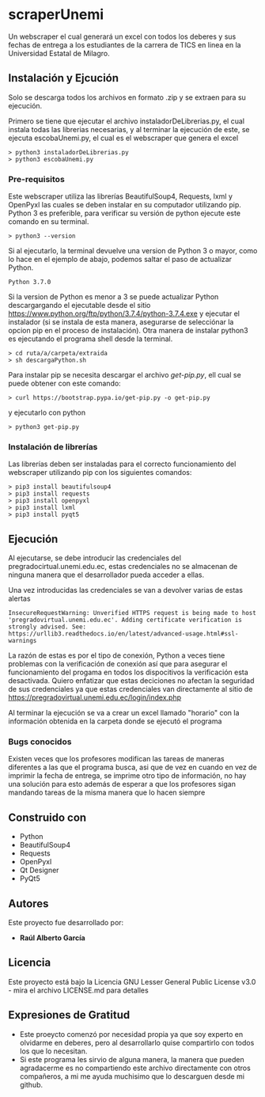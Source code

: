 # scraperUnemi
Un webscraper el cual generará un excel con todos los deberes y sus fechas de entrega a los estudiantes de la carrera de TICS en linea en la Universidad Estatal de Milagro.

## Instalación y Ejcución
Solo se descarga todos los archivos en formato .zip y se extraen para su ejecución.

Primero se tiene que ejecutar el archivo instaladorDeLibrerias.py, el cual instala todas las librerias necesarias, y al terminar la ejecución de este, se ejecuta escobaUnemi.py, el cual es el webscraper que genera el excel
```shell
> python3 instaladorDeLibrerias.py
> python3 escobaUnemi.py
```

### Pre-requisitos 

Este webscraper utiliza las librerías BeautifulSoup4, Requests, lxml y OpenPyxl las cuales se deben instalar en su computador utilizando pip.
Python 3 es preferible, para verificar su versión de python ejecute este comando en su terminal.
```shell
> python3 --version
```
Si al ejecutarlo, la terminal devuelve una version de Python 3 o mayor, como lo hace en el ejemplo de abajo, podemos saltar el paso de actualizar Python.
```shell
Python 3.7.0 
```
Si la version de Python es menor a 3 se puede actualizar Python descargargando el ejecutable desde el sitio https://www.python.org/ftp/python/3.7.4/python-3.7.4.exe y ejecutar el instalador (si se instala de esta manera, asegurarse de selecciónar la opcion pip en el proceso de instalación). Otra manera de instalar python3 es ejecutando el programa shell desde la terminal.

```shell
> cd ruta/a/carpeta/extraida
> sh descargaPython.sh
```

Para instalar pip se necesita descargar el archivo _get-pip.py_, ell cual se puede obtener con este comando:
```shell
> curl https://bootstrap.pypa.io/get-pip.py -o get-pip.py
```

y ejecutarlo con python
```shell
> python3 get-pip.py
```

### Instalación de librerías
Las librerías deben ser instaladas para el correcto funcionamiento del webscraper utilizando pip con los siguientes comandos:
```shell
> pip3 install beautifulsoup4
> pip3 install requests
> pip3 install openpyxl
> pip3 install lxml
> pip3 install pyqt5
```

## Ejecución

Al ejecutarse, se debe introducir las credenciales del pregradocirtual.unemi.edu.ec, estas credenciales no se almacenan de ninguna manera que el desarrollador pueda acceder a ellas.

Una vez introducidas las credenciales se van a devolver varias de estas alertas
```
InsecureRequestWarning: Unverified HTTPS request is being made to host 'pregradovirtual.unemi.edu.ec'. Adding certificate verification is strongly advised. See: https://urllib3.readthedocs.io/en/latest/advanced-usage.html#ssl-warnings
```
La razón de estas es por el tipo de conexión, Python a veces tiene problemas con la verificación de conexión así que para asegurar el funcionamiento del progama en todos los dispocitivos la verificación esta desactivada.
Quiero enfatizar que estas deciciones no afectan la seguridad de sus credenciales ya que estas credenciales van directamente al sitio de https://pregradovirtual.unemi.edu.ec/login/index.php

Al terminar la ejecución se va a crear un excel llamado "horario" con la información obtenida en la carpeta donde se ejecutó el programa 

### Bugs conocidos

Existen veces que los profesores modifican las tareas de maneras diferentes a las que el programa busca, asi que de vez en cuando en vez de imprimir la fecha de entrega, se imprime otro tipo de información, no hay una solución para esto además de esperar a que los profesores sigan mandando tareas de la misma manera que lo hacen siempre 

## Construido con 

* Python
* BeautifulSoup4
* Requests
* OpenPyxl
* Qt Designer
* PyQt5

## Autores 

Este proyecto fue desarrollado por:

* **Raúl Alberto García** 

## Licencia

Este proyecto está bajo la Licencia GNU Lesser General Public License v3.0 - mira el archivo LICENSE.md para detalles

## Expresiones de Gratitud 

* Este proeycto comenzó por necesidad propia ya que soy experto en olvidarme en deberes, pero al desarrollarlo quise compartirlo con todos los que lo necesitan.
* Si este programa les sirvio de alguna manera, la manera que pueden agradacerme es no compartiendo este archivo directamente con otros compañeros, a mi me ayuda muchisimo que lo descarguen desde mi github. 
